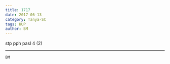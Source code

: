 ```yaml
---
title: 1717
date: 2017-06-13
category: Tanya-SC
tags: KUP
author: BM
---
```


stp pph pasl 4 (2)

---



`BM`
